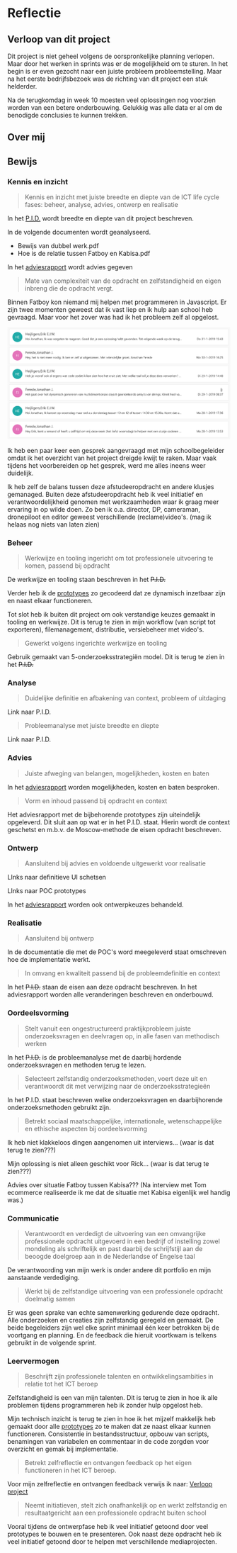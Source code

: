 # Reflectie

## Verloop van dit project

Dit project is niet geheel volgens de oorspronkelijke planning verlopen. Maar door het werken in sprints was er de mogelijkheid om te sturen. In het begin is er even gezocht naar een juiste probleem probleemstelling. Maar na het eerste bedrijfsbezoek was de richting van dit project een stuk helderder. 

Na de terugkomdag in week 10 moesten veel oplossingen nog voorzien worden van een betere onderbouwing. Gelukkig was alle data er al om de benodigde conclusies te kunnen trekken.  

## Over mij



## Bewijs

### Kennis en inzicht

> Kennis en inzicht met juiste breedte en diepte van de ICT life cycle fases: beheer, analyse, advies, ontwerp en realisatie

In het [P.I.D.](https://jonathanferede.gitbook.io/afstudeerportfolio/assets/P.I.D._V6.pdf) wordt breedte en diepte van dit project beschreven. 

In de volgende documenten wordt geanalyseerd.   
- Bewijs van dubbel werk.pdf  
- Hoe is de relatie tussen Fatboy en Kabisa.pdf

In het [adviesrapport](../adviesrapport.md) wordt advies gegeven

> Mate van complexiteit van de opdracht en zelfstandigheid en eigen inbreng die de opdracht vergt.

Binnen Fatboy kon niemand mij helpen met programmeren in Javascript. Er zijn twee momenten geweest dat ik vast liep en ik hulp aan school heb gevraagd. Maar voor het zover was had ik het probleem zelf al opgelost. 

![](../.gitbook/assets/screenshot-2019-03-25-at-13.09.59.png)

Ik heb een paar keer een gesprek aangevraagd met mijn schoolbegeleider omdat ik het overzicht van het project dreigde kwijt te raken. Maar vaak tijdens het voorbereiden op het gesprek, werd me alles ineens weer duidelijk. 

Ik heb zelf de balans tussen deze afstudeeropdracht en andere klusjes gemanaged. Buiten deze afstudeeropdracht heb ik veel initiatief en verantwoordelijkheid genomen met werkzaamheden waar ik graag meer ervaring in op wilde doen. Zo ben ik o.a. director, DP, cameraman, dronepiloot en editor geweest verschillende \(reclame\)video's. \(mag ik helaas nog niets van laten zien\) 

### Beheer

> Werkwijze en tooling ingericht om tot professionele uitvoering te komen, passend bij opdracht

De werkwijze en tooling staan beschreven in het ~~P.I.D.~~

Verder heb ik de [prototypes](../prototypes/) zo gecodeerd dat ze dynamisch inzetbaar zijn en naast elkaar functioneren. 

Tot slot heb ik buiten dit project om ook verstandige keuzes gemaakt in tooling en werkwijze. Dit is terug te zien in mijn workflow \(van script tot exporteren\), filemanagement, distributie, versiebeheer met video's. 

> Gewerkt volgens ingerichte werkwijze en tooling

Gebruik gemaakt van 5-onderzoeksstrategiën model. Dit is terug te zien in het ~~P.I.D.~~

### Analyse

> Duidelijke definitie en afbakening van context, probleem of uitdaging

Link naar P.I.D.

> Probleemanalyse met juiste breedte en diepte

Link naar P.I.D.

### Advies

> Juiste afweging van belangen, mogelijkheden, kosten en baten

In het [adviesrapport](../adviesrapport.md) worden mogelijkheden, kosten en baten besproken.

> Vorm en inhoud passend bij opdracht en context

Het adviesrapport met de bijbehorende prototypes zijn uiteindelijk opgeleverd. Dit sluit aan op wat er in het P.I.D. staat. Hierin wordt de context geschetst en m.b.v. de Moscow-methode de eisen opdracht beschreven.

### Ontwerp

> Aansluitend bij advies en voldoende uitgewerkt voor realisatie

LInks naar definitieve UI schetsen

LInks naar POC prototypes

In het [adviesrapport](../adviesrapport.md) worden ook ontwerpkeuzes behandeld. 

### Realisatie

> Aansluitend bij ontwerp

In de documentatie die met de POC's word meegeleverd staat omschreven hoe de implementatie werkt. 

> In omvang en kwaliteit passend bij de probleemdefinitie en context

In het ~~P.I.D.~~ staan de eisen aan deze opdracht beschreven. In het adviesrapport worden alle veranderingen beschreven en onderbouwd.

### Oordeelsvorming

> Stelt vanuit een ongestructureerd praktijkprobleem juiste onderzoeksvragen en deelvragen op, in alle fasen van methodisch werken

In het ~~P.I.D.~~ is de probleemanalyse met de daarbij hordende onderzoeksvragen en methoden terug te lezen.

> Selecteert zelfstandig onderzoeksmethoden, voert deze uit en verantwoordt dit met verwijzing naar de onderzoeksstrategieën

In het P.I.D. staat beschreven welke onderzoeksvragen en daarbijhorende onderzoeksmethoden gebruikt zijn. 

> Betrekt sociaal maatschappelijke, internationale, wetenschappelijke en ethische aspecten bij oordeelsvorming

Ik heb niet klakkeloos dingen aangenomen uit interviews... \(waar is dat terug te zien???\)

Mijn oplossing is niet alleen geschikt voor Rick... \(waar is dat terug te zien???\)

Advies over situatie Fatboy tussen Kabisa??? \(Na interview met Tom ecommerce realiseerde ik me dat de situatie met Kabisa eigenlijk wel handig was.\)

### Communicatie

> Verantwoordt en verdedigt de uitvoering van een omvangrijke professionele opdracht uitgevoerd in een bedrijf of instelling zowel mondeling als schriftelijk en past daarbij de schrijfstijl aan de beoogde doelgroep aan in de Nederlandse of Engelse taal

De verantwoording van mijn werk is onder andere dit portfolio en mijn aanstaande verdediging. 

> Werkt bij de zelfstandige uitvoering van een professionele opdracht doelmatig samen

Er was geen sprake van echte samenwerking gedurende deze opdracht. Alle onderzoeken en creaties zijn zelfstandig geregeld en gemaakt. De beide begeleiders zijn wel elke sprint minimaal één keer betrokken bij de voortgang en planning. En de feedback die hieruit voortkwam is telkens gebruikt in de volgende sprint. 

### Leervermogen

> Beschrijft zijn professionele talenten en ontwikkelingsambities in relatie tot het ICT beroep

Zelfstandigheid is een van mijn talenten. Dit is terug te zien in hoe ik alle problemen tijdens programmeren heb ik zonder hulp opgelost heb. 

Mijn technisch inzicht is terug te zien in hoe ik het mijzelf makkelijk heb gemaakt door alle [prototypes](../prototypes/) zo te maken dat ze naast elkaar kunnen functioneren. Consistentie in bestandsstructuur, opbouw van scripts, benamingen van variabelen en commentaar in de code zorgden voor overzicht en gemak bij implementatie.

> Betrekt zelfreflectie en ontvangen feedback op het eigen functioneren in het ICT beroep.

Voor mijn zelfreflectie en ontvangen feedback verwijs ik naar: [Verloop project](https://jonathanferede.gitbook.io/afstudeerportfolio/leeswijzer/reflectie#verloop-van-dit-project)

> Neemt initiatieven, stelt zich onafhankelijk op en werkt zelfstandig en resultaatgericht aan een professionele opdracht buiten school

Vooral tijdens de ontwerpfase heb ik veel initiatief getoond door veel prototypes te bouwen en te presenteren. Ook naast deze opdracht heb ik veel initiatief getoond door te helpen met verschillende mediaprojecten.



